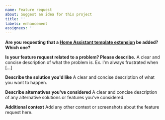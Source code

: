 ```yaml
---
name: Feature request
about: Suggest an idea for this project
title: ''
labels: enhancement
assignees: ''
---
```


**Are you requesting that a [Home Assistant template extension](https://www.home-assistant.io/docs/configuration/templating/) be added? Which one?**

**Is your feature request related to a problem? Please describe.**
A clear and concise description of what the problem is. Ex. I'm always frustrated when [...]

**Describe the solution you'd like**
A clear and concise description of what you want to happen.

**Describe alternatives you've considered**
A clear and concise description of any alternative solutions or features you've considered.

**Additional context**
Add any other context or screenshots about the feature request here.
